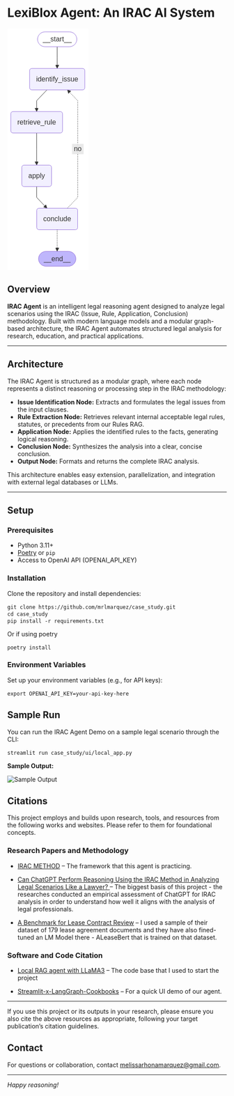 # LexiBlox Agent: An IRAC AI System

![IRAC Agent Graph Architecture](assets/irac_graph.png)

## Overview

**IRAC Agent** is an intelligent legal reasoning agent designed to analyze legal scenarios using the IRAC (Issue, Rule, Application, Conclusion) methodology. Built with modern language models and a modular graph-based architecture, the IRAC Agent automates structured legal analysis for research, education, and practical applications.

---

## Architecture

The IRAC Agent is structured as a modular graph, where each node represents a distinct reasoning or processing step in the IRAC methodology:

- **Issue Identification Node:** Extracts and formulates the legal issues from the input clauses.
- **Rule Extraction Node:** Retrieves relevant internal acceptable legal rules, statutes, or precedents from our Rules RAG.
- **Application Node:** Applies the identified rules to the facts, generating logical reasoning.
- **Conclusion Node:** Synthesizes the analysis into a clear, concise conclusion.
- **Output Node:** Formats and returns the complete IRAC analysis.

This architecture enables easy extension, parallelization, and integration with external legal databases or LLMs.

---

## Setup

### Prerequisites

- Python 3.11+
- [Poetry](https://python-poetry.org/) or `pip`
- Access to OpenAI API (OPENAI_API_KEY)

### Installation

Clone the repository and install dependencies:

```
git clone https://github.com/mrlmarquez/case_study.git
cd case_study
pip install -r requirements.txt
```

Or if using poetry

```
poetry install
```

### Environment Variables

Set up your environment variables (e.g., for API keys):

```
export OPENAI_API_KEY=your-api-key-here
```

## Sample Run

You can run the IRAC Agent Demo on a sample legal scenario through the CLI:

```
streamlit run case_study/ui/local_app.py
```


**Sample Output:**

![Sample Output](assets/preview-output.gif)

## Citations

This project employs and builds upon research, tools, and resources from the following works and websites. Please refer to them for foundational concepts.

### Research Papers and Methodology

- [IRAC METHOD](https://www.iracmethod.com/irac-methodology) – The framework that this agent is practicing.

- [Can ChatGPT Perform Reasoning Using the IRAC Method in Analyzing
Legal Scenarios Like a Lawyer?
](https://arxiv.org/pdf/2310.14880) – The biggest basis of this project - the researches conducted an empirical assessment of ChatGPT for IRAC analysis in
order to understand how well it aligns with
the analysis of legal professionals.
- [A Benchmark for Lease Contract Review](https://arxiv.org/pdf/2010.10386) – I used a sample of their dataset of 179 lease agreement documents and they have also fined-tuned an LM Model there - ALeaseBert that is trained on that dataset.

### Software and Code Citation
- [Local RAG agent with LLaMA3](https://langchain-ai.github.io/langgraph/tutorials/rag/langgraph_adaptive_rag_local/) – The code base that I used to start the project

- [Streamlit-x-LangGraph-Cookbooks](https://github.com/shiv248/Streamlit-x-LangGraph-Cookbooks) – For a quick UI demo of our agent.
---

If you use this project or its outputs in your research, please ensure you also cite the above resources as appropriate, following your target publication’s citation guidelines.

## Contact

For questions or collaboration, contact [melissarhonamarquez@gmail.com](mailto:your.email@example.com).

---

*Happy reasoning!*
